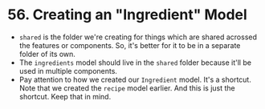 # 56. Creating an "Ingredient" Model
- `shared` is the folder we're creating for things which are shared acrossed the features or components. 
So, it's better for it to be in a separate folder of its own.
- The `ingredients` model should live in the `shared` folder because it'll be used in multiple components.
- Pay attention to how we created our `Ingredient` model. It's a shortcut. Note that we created the `recipe` model earlier. And this is just the shortcut. Keep that in mind.
